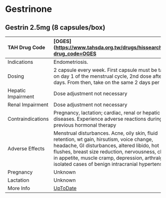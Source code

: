 # Gestrinone

## Gestrin 2.5mg (8 capsules/box)

| TAH Drug Code      | [OGES](https://www.tahsda.org.tw/drugs/hissearch.php?drug_code=OGES                                                                                                                                                                                                                                   |
|:-------------------|:------------------------------------------------------------------------------------------------------------------------------------------------------------------------------------------------------------------------------------------------------------------------------------------------------|
| Indications        | Endometriosis.                                                                                                                                                                                                                                                                                        |
| Dosing             | 2 capsule every week. First capsule must be taken on day 1 of the menstrual cycle, 2nd dose after 3 days. From then, take on the same 2 days per week.                                                                                                                                                |
| Hepatic Impairment | Dose adjustment not necessary                                                                                                                                                                                                                                                                         |
| Renal Impairment   | Dose adjustment not necessary                                                                                                                                                                                                                                                                         |
| Contraindications  | Pregnancy, lactation; cardiac, renal or hepatic diseases. Experience adverse reactions during previous hormonal therapy                                                                                                                                                                               |
| Adverse Effects    | Menstrual disturbances. Acne, oily skin, fluid retention, wt gain, hirsutism, voice change, headache, GI disturbances, altered libido, hot flushes, breast size reduction, nervousness, change in appetite, muscle cramp, depression, arthralgia, isolated cases of benign intracranial hypertension. |
| Pregnancy          | Unknown                                                                                                                                                                                                                                                                                               |
| Lactation          | Unknown                                                                                                                                                                                                                                                                                               |
| More Info          | [UpToDate](https://www.uptodate.com/contents/gestrinone-drug-information)                                                                                                                                                                                                                             |

